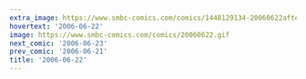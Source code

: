 ```yaml
---
extra_image: https://www.smbc-comics.com/comics/1448129134-20060622after.png
hovertext: '2006-06-22'
image: https://www.smbc-comics.com/comics/20060622.gif
next_comic: '2006-06-23'
prev_comic: '2006-06-21'
title: '2006-06-22'
---
```


